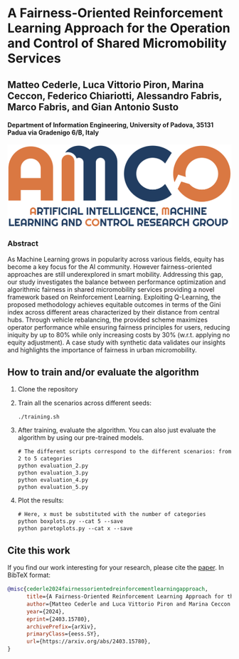# A Fairness-Oriented Reinforcement Learning Approach for the Operation and Control of Shared Micromobility Services
## Matteo Cederle, Luca Vittorio Piron, Marina Ceccon, Federico Chiariotti, Alessandro Fabris, Marco Fabris, and Gian Antonio Susto
#### Department of Information Engineering, University of Padova, 35131 Padua via Gradenigo 6/B, Italy

![](amco.png)

### Abstract
As Machine Learning grows in popularity across various fields, equity has become a key focus for the AI community. However fairness-oriented approaches are still underexplored in smart mobility. Addressing this gap, our study investigates the balance between performance optimization and algorithmic fairness in shared micromobility services providing a novel framework based on Reinforcement Learning.
Exploiting Q-Learning, the proposed methodology achieves equitable outcomes in terms of the Gini index across different areas characterized by their distance from central hubs. Through vehicle rebalancing, the provided scheme maximizes operator performance while ensuring fairness principles for users, reducing iniquity by up to 80% while only increasing costs by 30% (w.r.t. applying no equity adjustment). 
A case study with synthetic data validates our insights and highlights the importance of fairness in urban micromobility.

## How to train and/or evaluate the algorithm
1. Clone the repository

2. Train all the scenarios across different seeds: 
   ```
   ./training.sh
   ```
3. After training, evaluate the algorithm. You can also just evaluate the algorithm by using our pre-trained models.
   ```
   # The different scripts correspond to the different scenarios: from 2 to 5 categories
   python evaluation_2.py
   python evaluation_3.py
   python evaluation_4.py
   python evaluation_5.py
   ```
4. Plot the results:
   ```
   # Here, x must be substituted with the number of categories
   python boxplots.py --cat 5 --save
   python paretoplots.py --cat x --save
   ```

## Cite this work
If you find our work interesting for your research, please cite the [paper](https://arxiv.org/pdf/2403.15780v2). In BibTeX format:

```bibtex
@misc{cederle2024fairnessorientedreinforcementlearningapproach,
      title={A Fairness-Oriented Reinforcement Learning Approach for the Operation and Control of Shared Micromobility Services}, 
      author={Matteo Cederle and Luca Vittorio Piron and Marina Ceccon and Federico Chiariotti and Alessandro Fabris and Marco Fabris and Gian Antonio Susto},
      year={2024},
      eprint={2403.15780},
      archivePrefix={arXiv},
      primaryClass={eess.SY},
      url={https://arxiv.org/abs/2403.15780}, 
}
```
